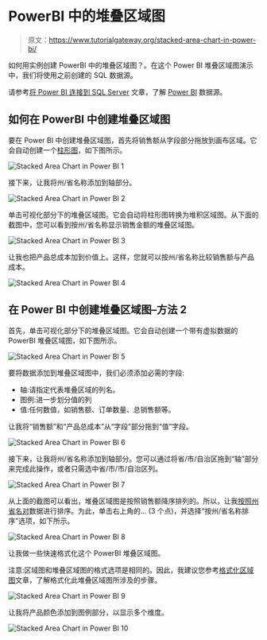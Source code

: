 # PowerBI 中的堆叠区域图

> 原文：<https://www.tutorialgateway.org/stacked-area-chart-in-power-bi/>

如何用实例创建 PowerBI 中的堆叠区域图？。在这个 Power BI 堆叠区域图演示中，我们将使用之前创建的 SQL 数据源。

请参考[将 Power BI 连接到 SQL Server](https://www.tutorialgateway.org/connect-power-bi-to-sql-server/) 文章，了解 [Power BI](https://www.tutorialgateway.org/power-bi-tutorial/) 数据源。

## 如何在 PowerBI 中创建堆叠区域图

要在 Power BI 中创建堆叠区域图，首先将销售额从字段部分拖放到画布区域。它会自动创建一个[柱形图](https://www.tutorialgateway.org/column-chart-in-power-bi/)，如下图所示。

![Stacked Area Chart in Power BI 1](img/f466c061a31b8db58f330824553bd5d1.png)

接下来，让我将州/省名称添加到轴部分。

![Stacked Area Chart in Power BI 2](img/3bfbe7ab5af3b3e3e89bb484e0478b5b.png)

单击可视化部分下的堆叠区域图。它会自动将柱形图转换为堆积区域图。从下面的截图中，您可以看到按州/省名称显示销售金额的堆叠区域图。

![Stacked Area Chart in Power BI 3](img/d39015c97c6cfe52112a8d8f510669da.png)

让我也把产品总成本加到价值上。这样，您就可以按州/省名称比较销售额与产品成本。

![Stacked Area Chart in Power BI 4](img/efb3a82a1460eb93c82b4c7db3496f72.png)

## 在 Power BI 中创建堆叠区域图–方法 2

首先，单击可视化部分下的堆叠区域图。它会自动创建一个带有虚拟数据的 PowerBI 堆叠区域图，如下图所示。

![Stacked Area Chart in Power BI 5](img/6c6be7294967ebc0dc8a03d8f13c66ed.png)

要将数据添加到堆叠区域图中，我们必须添加必需的字段:

*   轴:请指定代表堆叠区域的列名。
*   图例:进一步划分值的列
*   值:任何数值，如销售额、订单数量、总销售额等。

让我将“销售额”和“产品总成本”从“字段”部分拖到“值”字段。

![Stacked Area Chart in Power BI 6](img/cb081473a7b11fe8ce44e4c1aa401a91.png)

接下来，让我将州/省名称添加到轴部分。您可以通过将省/市/自治区拖到“轴”部分来完成此操作，或者只需选中省/市/市/自治区列。

![Stacked Area Chart in Power BI 7](img/570780308069463a9fd955ee29b23111.png)

从上面的截图可以看出，堆叠区域图是按照销售额降序排列的。所以，让我[按照州省名对](https://www.tutorialgateway.org/how-to-sort-a-chart-in-power-bi/)数据进行排序。为此，单击右上角的… (3 个点)，并选择“按州/省名称排序”选项，如下所示。

![Stacked Area Chart in Power BI 8](img/818505091a254c84c50c202698dc56c5.png)

让我做一些快速格式化这个 PowerBI 堆叠区域图。

注意:区域图和堆叠区域图的格式选项是相同的。因此，我建议您参考[格式化区域图](https://www.tutorialgateway.org/format-power-bi-area-chart/)文章，了解格式化此堆叠区域图所涉及的步骤。

![Stacked Area Chart in Power BI 9](img/0e90eb4615ff97d687c783aa34e65786.png)

让我将产品颜色添加到图例部分，以显示多个维度。

![Stacked Area Chart in Power BI 10](img/b260dd6d0ab2ddbcc41a4880c65e8e1e.png)